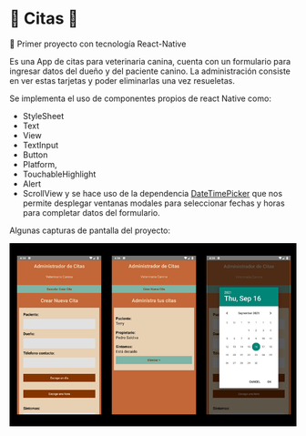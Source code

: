 #  📅 Citas 🐶

👷‍ Primer proyecto con tecnología React-Native

Es una App de citas para veterinaria canina, cuenta con un formulario para ingresar datos del dueño y del paciente canino.
La administración consiste en ver estas tarjetas y poder eliminarlas una vez resueletas.

Se implementa el uso de componentes propios de react Native como: 
- StyleSheet  
- Text 
- View 
- TextInput
- Button
- Platform, 
- TouchableHighlight 
- Alert 
- ScrollView 
 y se hace uso de la dependencia [DateTimePicker](https://github.com/react-native-datetimepicker/datetimepicker#getting-started) que nos permite desplegar ventanas modales para seleccionar fechas y horas para completar datos del formulario.

Algunas capturas de pantalla del proyecto:

![imagenes](https://github.com/ciroribba/citas/blob/main/Assets/demo0.png)

